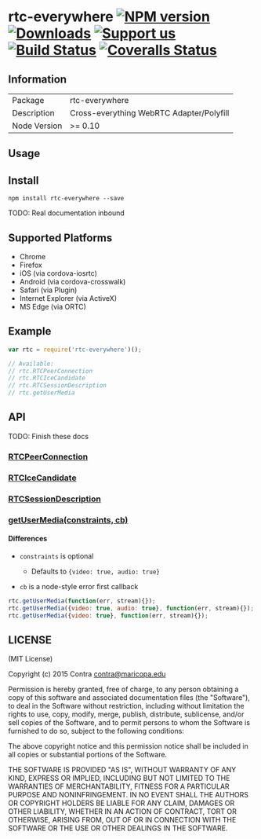 # rtc-everywhere [![NPM version][npm-image]][npm-url] [![Downloads][downloads-image]][npm-url] [![Support us][gittip-image]][gittip-url] [![Build Status][travis-image]][travis-url] [![Coveralls Status][coveralls-image]][coveralls-url]
## Information
<table>
<tr>
<td>Package</td>
<td>rtc-everywhere</td>
</tr>
<tr>
<td>Description</td>
<td>Cross-everything WebRTC Adapter/Polyfill</td>
</tr>
<tr>
<td>Node Version</td>
<td>>= 0.10</td>
</tr>
</table>

## Usage
## Install

```
npm install rtc-everywhere --save
```

TODO: Real documentation inbound

## Supported Platforms
- Chrome
- Firefox
- iOS (via cordova-iosrtc)
- Android (via cordova-crosswalk)
- Safari (via Plugin)
- Internet Explorer (via ActiveX)
- MS Edge (via ORTC)

## Example

```js
var rtc = require('rtc-everywhere')();

// Available:
// rtc.RTCPeerConnection
// rtc.RTCIceCandidate
// rtc.RTCSessionDescription
// rtc.getUserMedia
```

## API
TODO: Finish these docs

### [RTCPeerConnection](https://developer.mozilla.org/en-US/docs/Web/API/RTCPeerConnection)
### [RTCIceCandidate](http://html5index.org/WebRTC%20-%20RTCIceCandidate.html)
### [RTCSessionDescription](https://developer.mozilla.org/en-US/docs/Web/API/RTCSessionDescription)
### [getUserMedia(constraints, cb)](https://developer.mozilla.org/en-US/docs/Web/API/Navigator/getUserMedia)
#### Differences
- `constraints` is optional
  - Defaults to `{video: true, audio: true}`

- `cb` is a node-style error first callback

```js
rtc.getUserMedia(function(err, stream){});
rtc.getUserMedia({video: true, audio: true}, function(err, stream){});
rtc.getUserMedia({video: true}, function(err, stream){});
```

## LICENSE
(MIT License)

Copyright (c) 2015 Contra [contra@maricopa.edu](mailto:contra@maricopa.edu)

Permission is hereby granted, free of charge, to any person obtaining a copy of this software and associated documentation files (the "Software"), to deal in the Software without restriction, including without limitation the rights to use, copy, modify, merge, publish, distribute, sublicense, and/or sell copies of the Software, and to permit persons to whom the Software is furnished to do so, subject to the following conditions:

The above copyright notice and this permission notice shall be included in all copies or substantial portions of the Software.

THE SOFTWARE IS PROVIDED "AS IS", WITHOUT WARRANTY OF ANY KIND, EXPRESS OR IMPLIED, INCLUDING BUT NOT LIMITED TO THE WARRANTIES OF MERCHANTABILITY, FITNESS FOR A PARTICULAR PURPOSE AND NONINFRINGEMENT. IN NO EVENT SHALL THE AUTHORS OR COPYRIGHT HOLDERS BE LIABLE FOR ANY CLAIM, DAMAGES OR OTHER LIABILITY, WHETHER IN AN ACTION OF CONTRACT, TORT OR OTHERWISE, ARISING FROM, OUT OF OR IN CONNECTION WITH THE SOFTWARE OR THE USE OR OTHER DEALINGS IN THE SOFTWARE.

[gittip-url]: https://www.gittip.com/contra/
[gittip-image]: http://img.shields.io/gittip/contra.svg
[downloads-image]: http://img.shields.io/npm/dm/rtc-everywhere.svg
[npm-url]: https://npmjs.org/package/rtc-everywhere
[npm-image]: http://img.shields.io/npm/v/rtc-everywhere.svg
[travis-url]: https://travis-ci.org/contra/rtc-everywhere
[travis-image]: https://travis-ci.org/contra/rtc-everywhere.png?branch=master
[coveralls-url]: https://coveralls.io/r/contra/rtc-everywhere
[coveralls-image]: https://coveralls.io/repos/contra/rtc-everywhere/badge.png
[depstat-url]: https://david-dm.org/contra/rtc-everywhere
[depstat-image]: https://david-dm.org/contra/rtc-everywhere.png
[david-url]: https://david-dm.org/contra/rtc-everywhere
[david-image]: https://david-dm.org/contra/rtc-everywhere.png?theme=shields.io
